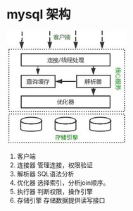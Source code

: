 # mysql 架构

![img](res/mysql-arch.png)

1. 客户端
2. 连接器 管理连接，权限验证
3. 解析器 SQL语法分析
4. 优化器 选择索引，分析join顺序。
5. 执行器 判断权限，操作引擎
6. 存储引擎 存储数据提供读写接口
